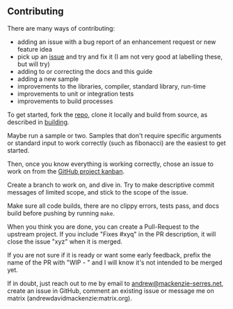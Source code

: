 ## Contributing
There are many ways of contributing:
- adding an issue with a bug report of an enhancement request or new feature idea
- pick up an
[issue](https://github.com/users/andrewdavidmackenzie/projects/2/views/1) and try 
and fix it (I am not very good at labelling these, but will try)
- adding to or correcting the docs and this guide
- adding a new sample
- improvements to the libraries, compiler, standard library, run-time
- improvements to unit or integration tests
- improvements to build processes

To get started, fork the [repo](http://github.com/andrewdavidmackenzie/flow), 
clone it locally and build from source, as described in [building](building.md).

Maybe run a sample or two. Samples that don't require specific arguments or standard 
input to work correctly (such as fibonacci) are the easiest to get started.

Then, once you know everything is working correctly, chose an issue to work on 
from the [GitHub project kanban](https://github.com/users/andrewdavidmackenzie/projects/2/views/1).

Create a branch to work on, and dive in. Try to make descriptive commit messages
of limited scope, and stick to the scope of the issue.

Make sure all code builds, there are no clippy errors, tests pass, and docs build
before pushing by running `make`.

When you think you are done, you can create a Pull-Request to the upstream project.
If you include "Fixes #xyq" in the PR description, it will close the issue "xyz"
when it is merged.

If you are not sure if it is ready or want some early feedback, prefix the name of the 
PR with "WIP - " and I will know it's not intended to be merged yet.

If in doubt, just reach out to me by email to andrew@mackenzie-serres.net, create an
issue in GitHub, comment an existing issue or message me on matrix
(andrewdavidmackenzie:matrix.org).